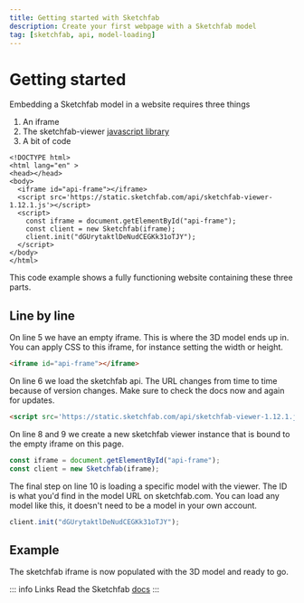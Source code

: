 ```yaml
---
title: Getting started with Sketchfab
description: Create your first webpage with a Sketchfab model
tag: [sketchfab, api, model-loading]
---
```


<script setup>
import CodePenEmbed from '../../components/CodePenEmbed.vue'
</script>

# Getting started

Embedding a Sketchfab model in a website requires three things

1. An iframe
2. The sketchfab-viewer [javascript library][def]
3. A bit of code

```html:line-numbers{5,6,8-10}
<!DOCTYPE html>
<html lang="en" >
<head></head>
<body>
  <iframe id="api-frame"></iframe>
  <script src='https://static.sketchfab.com/api/sketchfab-viewer-1.12.1.js'></script>
  <script>
    const iframe = document.getElementById("api-frame");
    const client = new Sketchfab(iframe);
    client.init("dGUrytaktlDeNudCEGKk31oTJY");
  </script>
</body>
</html>
```

This code example shows a fully functioning website containing these three parts.

## Line by line

On line 5 we have an empty iframe. This is where the 3D model ends up in. You can apply CSS to this iframe, for instance setting the width or height.

```html
<iframe id="api-frame"></iframe>
```

On line 6 we load the sketchfab api. The URL changes from time to time because of version changes. Make sure to check the docs now and again for updates.

```html
<script src='https://static.sketchfab.com/api/sketchfab-viewer-1.12.1.js'></script>
```

On line 8 and 9 we create a new sketchfab viewer instance that is bound to the empty iframe on this page.

```js
const iframe = document.getElementById("api-frame");
const client = new Sketchfab(iframe);
```

The final step on line 10 is loading a specific model with the viewer. The ID is what you'd find in the model URL on sketchfab.com. You can load any model like this, it doesn't need to be a model in your own account.

```js
client.init("dGUrytaktlDeNudCEGKk31oTJY");
```

## Example

The sketchfab iframe is now populated with the 3D model and ready to go.

<CodePenEmbed id="JjerBWr/b85e4d2bc3ef371e2486730725e1e892" tab="js,result" />

::: info Links
Read the Sketchfab [docs](https://sketchfab.com/developers/viewer)
:::



[def]: https://static.sketchfab.com/api/sketchfab-viewer-1.12.1.js